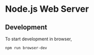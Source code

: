 # Node.js Web Server


## Development

To start development in browser, 

```
npm run browser-dev
```

